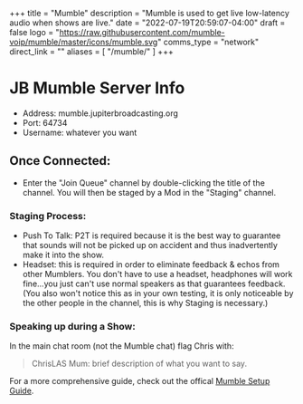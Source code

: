 +++
title = "Mumble"
description = "Mumble is used to get live low-latency audio when shows are live."
date = "2022-07-19T20:59:07-04:00"
draft = false
logo = "https://raw.githubusercontent.com/mumble-voip/mumble/master/icons/mumble.svg"
comms_type = "network"
direct_link = ""
aliases = [
    "/mumble/"
]
+++

# JB Mumble Server Info

* Address: mumble.jupiterbroadcasting.org
* Port: 64734
* Username: whatever you want

## Once Connected:

* Enter the "Join Queue" channel by double-clicking the title of the channel. You will then be staged by a Mod in the "Staging" channel.

### Staging Process:

* Push To Talk: P2T is required because it is the best way to guarantee that sounds will not be picked up on accident and thus inadvertently make it into the show.
* Headset: this is required in order to eliminate feedback & echos from other Mumblers. You don't have to use a headset, headphones will work fine...you just can't use normal speakers as that guarantees feedback.
(You also won't notice this as in your own testing, it is only noticeable by the other people in the channel, this is why Staging is necessary.)

### Speaking up during a Show:

In the main chat room (not the Mumble chat) flag Chris with:

> ChrisLAS Mum: brief description of what you want to say.

For a more comprehensive guide, check out the offical [Mumble Setup Guide](https://mumble.jupiterbroadcasting.org/setup.html).
